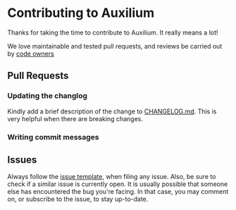 # Contributing to Auxilium

Thanks for taking the time to contribute to Auxilium. It really means a lot!

We love maintainable and tested pull requests, and reviews be carried out by
[code owners](https://)

## Pull Requests

### Updating the changlog

Kindly add a brief description of the change to
[CHANGELOG.md](../CHANGELOG.md). This is very helpful when there are breaking
changes.

### Writing commit messages

## Issues

Always follow the [issue template](ISSUE_TEMPLATE.md), when filing any issue.
Also, be sure to check if a similar issue is currently open. It is usually
possible that someone else has encountered the bug you're facing. In that case,
you may comment on, or subscribe to the issue, to stay up-to-date.
